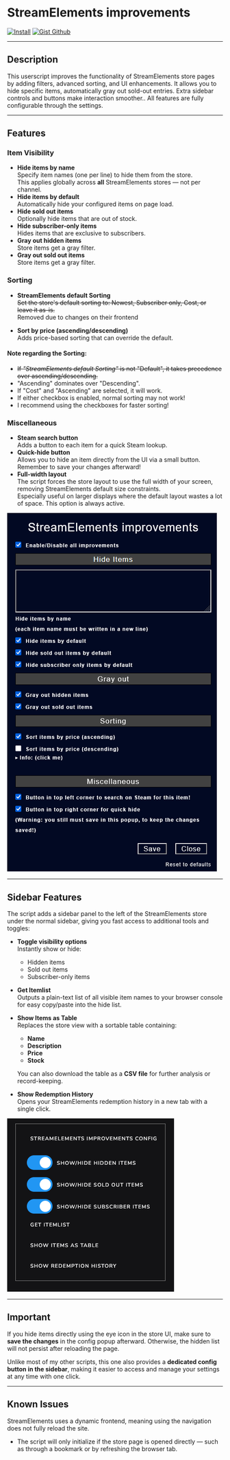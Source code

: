 # StreamElements improvements

[![Install](https://img.shields.io/badge/install-userscript-purple?style=for-the-badge&logo=tampermonkey)](https://gist.github.com/Kurotaku-sama/0a7f8373992756116940f31716e04a01/raw/StreamElements%2520improvements.user.js) [![Gist Github](https://img.shields.io/badge/gist-github-purple?style=for-the-badge&logo=github)](https://gist.github.com/Kurotaku-sama/0a7f8373992756116940f31716e04a01)

---

## Description

This userscript improves the functionality of StreamElements store pages by adding filters, advanced sorting, and UI enhancements. It allows you to hide specific items, automatically gray out sold-out entries. Extra sidebar controls and buttons make interaction smoother.. All features are fully configurable through the settings.

---

## Features

### Item Visibility

- **Hide items by name**<br>
  Specify item names (one per line) to hide them from the store.<br>
  This applies globally across **all** StreamElements stores — not per channel.
- **Hide items by default**<br>
  Automatically hide your configured items on page load.
- **Hide sold out items**<br>
  Optionally hide items that are out of stock.
- **Hide subscriber-only items**<br>
  Hides items that are exclusive to subscribers.
- **Gray out hidden items**<br>
  Store items get a gray filter.
- **Gray out sold out items**<br>
  Store items get a gray filter.

### Sorting

- **StreamElements default Sorting**<br>
  ~~Set the store's default sorting to: Newest, Subscriber only, Cost, or leave it as-is.~~<br>
  Removed due to changes on their frontend

- **Sort by price (ascending/descending)**<br>
  Adds price-based sorting that can override the default.

#### Note regarding the Sorting:
- ~~If *"StreamElements default Sorting"* is not "Default", it takes precedence over ascending/descending.~~
- "Ascending" dominates over "Descending".
- If "Cost" and "Ascending" are selected, it will work.
- If either checkbox is enabled, normal sorting may not work!
- I recommend using the checkboxes for faster sorting!

### Miscellaneous

- **Steam search button**<br>
  Adds a button to each item for a quick Steam lookup.
- **Quick-hide button**<br>
  Allows you to hide an item directly from the UI via a small button. Remember to save your changes afterward!
- **Full-width layout**<br>
  The script forces the store layout to use the full width of your screen, removing StreamElements default size constraints.<br>
  Especially useful on larger displays where the default layout wastes a lot of space. This option is always active.

![Settings](settings.png)

---

## Sidebar Features

The script adds a sidebar panel to the left of the StreamElements store under the normal sidebar, giving you fast access to additional tools and toggles:

- **Toggle visibility options**<br>
  Instantly show or hide:
  - Hidden items
  - Sold out items
  - Subscriber-only items

- **Get Itemlist**<br>
  Outputs a plain-text list of all visible item names to your browser console for easy copy/paste into the hide list.

- **Show Items as Table**<br>
  Replaces the store view with a sortable table containing:
  - **Name**
  - **Description**
  - **Price**
  - **Stock**

  You can also download the table as a **CSV file** for further analysis or record-keeping.

- **Show Redemption History**<br>
  Opens your StreamElements redemption history in a new tab with a single click.

![Sidebar](sidebar.png)

---

## Important

If you hide items directly using the eye icon in the store UI, make sure to **save the changes** in the config popup afterward.
Otherwise, the hidden list will not persist after reloading the page.

Unlike most of my other scripts, this one also provides a **dedicated config button in the sidebar**, making it easier to access and manage your settings at any time with one click.

---

## Known Issues

StreamElements uses a dynamic frontend, meaning using the navigation does not fully reload the site.

- The script will only initialize if the store page is opened directly — such as through a bookmark or by refreshing the browser tab.